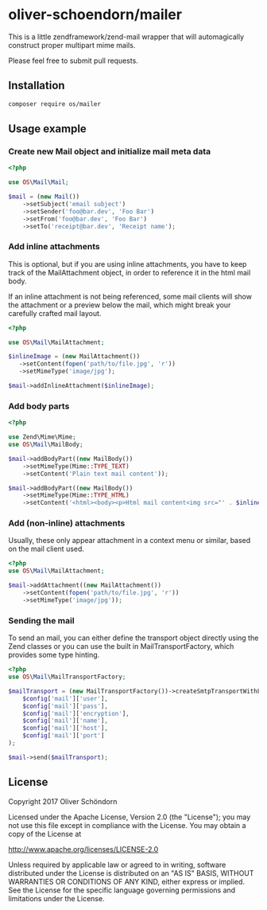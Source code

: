# oliver-schoendorn/mailer

This is a little zendframework/zend-mail wrapper that will automagically construct proper multipart mime mails.

Please feel free to submit pull requests. 

## Installation
```bash
composer require os/mailer
```

## Usage example


### Create new Mail object and initialize mail meta data
```php
<?php

use OS\Mail\Mail;

$mail = (new Mail())
    ->setSubject('email subject')
    ->setSender('foo@bar.dev', 'Foo Bar')
    ->setFrom('foo@bar.dev', 'Foo Bar')
    ->setTo('receipt@bar.dev', 'Receipt name');
```

### Add inline attachments

This is optional, but if you are using inline attachments, you have to keep track of the MailAttachment object, in order
to reference it in the html mail body.

If an inline attachment is not being referenced, some mail clients will show the attachment or a preview below the mail,
which might break your carefully crafted mail layout. 

```php
<?php

use OS\Mail\MailAttachment;

$inlineImage = (new MailAttachment())
   ->setContent(fopen('path/to/file.jpg', 'r'))
   ->setMimeType('image/jpg');

$mail->addInlineAttachment($inlineImage);
```

### Add body parts
```php
<?php

use Zend\Mime\Mime;
use OS\Mail\MailBody;

$mail->addBodyPart((new MailBody())
    ->setMimeType(Mime::TYPE_TEXT)
    ->setContent('Plain text mail content'));

$mail->addBodyPart((new MailBody())
    ->setMimeType(Mime::TYPE_HTML)
    ->setContent('<html><body><p>Html mail content<img src="' . $inlineImage . '" /></p></body></html>'));
```

### Add (non-inline) attachments

Usually, these only appear attachment in a context menu or similar, based on the mail client used. 

```php
<?php
use OS\Mail\MailAttachment;

$mail->addAttachment((new MailAttachment())
    ->setContent(fopen('path/to/file.jpg', 'r'))
    ->setMimeType('image/jpg'));
```

### Sending the mail

To send an mail, you can either define the transport object directly using the Zend classes or you can use the built
in MailTransportFactory, which provides some type hinting. 

```php
<?php
use OS\Mail\MailTransportFactory;

$mailTransport = (new MailTransportFactory())->createSmtpTransportWithLogin(
    $config['mail']['user'],
    $config['mail']['pass'],
    $config['mail']['encryption'],
    $config['mail']['name'],
    $config['mail']['host'],
    $config['mail']['port']
);

$mail->send($mailTransport);
```

## License

Copyright 2017 Oliver Schöndorn

Licensed under the Apache License, Version 2.0 (the "License");
you may not use this file except in compliance with the License.
You may obtain a copy of the License at

http://www.apache.org/licenses/LICENSE-2.0

Unless required by applicable law or agreed to in writing, software
distributed under the License is distributed on an "AS IS" BASIS,
WITHOUT WARRANTIES OR CONDITIONS OF ANY KIND, either express or implied.
See the License for the specific language governing permissions and
limitations under the License.
